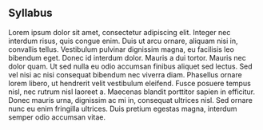 Syllabus
---

Lorem ipsum dolor sit amet, consectetur adipiscing elit. Integer nec interdum risus, quis congue enim. Duis ut arcu ornare, aliquam nisi in, convallis tellus. Vestibulum pulvinar dignissim magna, eu facilisis leo bibendum eget. Donec id interdum dolor. Mauris a dui tortor. Mauris nec dolor quam. Ut sed nulla eu odio accumsan finibus aliquet sed lectus. Sed vel nisi ac nisi consequat bibendum nec viverra diam. Phasellus ornare lorem libero, ut hendrerit velit vestibulum eleifend. Fusce posuere tempus nisl, nec rutrum nisl laoreet a. Maecenas blandit porttitor sapien in efficitur. Donec mauris urna, dignissim ac mi in, consequat ultrices nisl. Sed ornare nunc eu enim fringilla ultrices. Duis pretium egestas magna, interdum semper odio accumsan vitae. 
